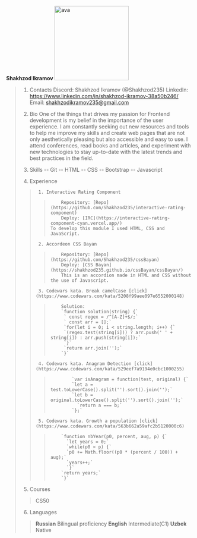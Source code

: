 **Shakhzod Ikramov**
<a href="https://ibb.co/Z2CZ3FK"><img src="https://i.ibb.co/2ZBbwCP/ava.jpg" width="200px" alt="ava" border="0"></a>
>1. Contacts
>Discord: Shakhzod Ikramov (@Shakhzod235)
>LinkedIn: https://www.linkedin.com/in/shakhzod-ikramov-38a50b246/
>Email: shakhzodikramov235@gmail.com
>
>2. Bio
>One of the things that drives my passion for Frontend development is my belief in the importance of the user experience. I am constantly seeking out new resources and tools to help me improve my skills and create web pages that are not only aesthetically pleasing but also accessible and easy to use. I attend conferences, read books and articles, and experiment with new technologies to stay up-to-date with the latest trends and best practices in the field.
>
>3. Skills
>-- Git
>-- HTML
>-- CSS
>-- Bootstrap
>-- Javascript
>
>4. Experience
>>		1. Interactive Rating Component  
>>>			Repository: [Repo](https://github.com/Shakhzod235/interactive-rating-component)
>>>			Deploy: [IRC](https://interactive-rating-component-cyan.vercel.app/)
>>>		To develop this module I used HTML, CSS and JavaScript.
>>		2. Accordeon CSS Bayan
>>>			Repository: [Repo](https://github.com/Shakhzod235/cssBayan)
>>>			Deploy: [CSS Bayan](https://shakhzod235.github.io/cssBayan/cssBayan/)
>>>			This is an accordion made in HTML and CSS without the use of Javascript.
>>		3. Codewars kata. Break camelCase [click](https://www.codewars.com/kata/5208f99aee097e6552000148)
>>>			Solution: 
>>>			`function solution(string) {`
>>>			 ` const regex = /^[A-Z]+$/;`
>>>			 ` const arr = [];`
>>>			 `for(let i = 0; i < string.length; i++) {`
>>>			 `(regex.test(string[i])) ? arr.push(' ' + string[i]) : arr.push(string[i]);`
>>>			 `}`
>>>			 `return arr.join('');`
>>>			`}`
>>		4. Codewars kata. Anagram Detection [click](https://www.codewars.com/kata/529eef7a9194e0cbc1000255)
>>>				`var isAnagram = function(test, original) {`
>>>			    `let a = test.toLowerCase().split('').sort().join('');`
>>>				`let b = original.toLowerCase().split('').sort().join('');`
>>>				  `return a === b;`
>>>				`};`
>>		5. Codewars kata. Growth a population [click](https://www.codewars.com/kata/563b662a59afc2b5120000c6)
>>>			`function nbYear(p0, percent, aug, p) {`
>>>			  `let years = 0;`
>>>			  `while(p0 < p) {`
>>>			  `p0 += Math.floor((p0 * (percent / 100)) + aug);`
>>>			  `years++;`
>>>			  `}`
>>>			`return years;`
>>>			`}`
>>>
>>>
>5. Courses
>>	CS50
>6. Languages
>>	**Russian** 
>>	Bilingual proficiency
>>	**English**
>>	Intermediate(C1)
>>	**Uzbek**
>>	Native
